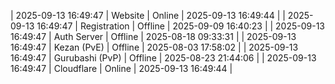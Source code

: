 | 2025-09-13 16:49:47 | Website | Online | 2025-09-13 16:49:44 |
| 2025-09-13 16:49:47 | Registration | Offline | 2025-09-09 16:40:23 |
| 2025-09-13 16:49:47 | Auth Server | Offline | 2025-08-18 09:33:31 |
| 2025-09-13 16:49:47 | Kezan (PvE) | Offline | 2025-08-03 17:58:02 |
| 2025-09-13 16:49:47 | Gurubashi (PvP) | Offline | 2025-08-23 21:44:06 |
| 2025-09-13 16:49:47 | Cloudflare | Online | 2025-09-13 16:49:44 |
